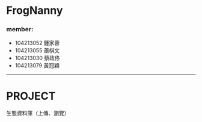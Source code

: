 FrogNanny
===
### member:
+ 104213052 鍾家蓉
+ 104213055 蕭棋文
+ 104213030 蔡政佟
+ 104213079 黃冠穎
---
# PROJECT
生態資料庫（上傳、瀏覽）
